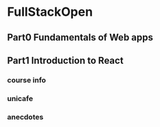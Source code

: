 # FullStackOpen

## Part0 Fundamentals of Web apps

## Part1 Introduction to React

### course info

### unicafe

### anecdotes

